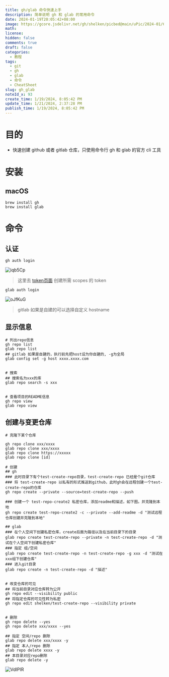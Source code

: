 ```yaml
---
title: gh/glab 命令快速上手
description: 简单说明 gh 和 glab 的常用命令
date: 2024-01-19T20:05:42+08:00
image: https://gcore.jsdelivr.net/gh/shelken/picbed@main/uPic/2024-01/6hNGCf.png
math: 
license: 
hidden: false
comments: true
draft: false
categories:
  - 教程
tags:
  - git
  - gh
  - glab
  - 命令
  - CheatSheet
slug: gh_glab
noteId_x: 93
create_time: 1/19/2024, 8:05:42 PM
update_time: 1/21/2024, 2:37:28 PM
publish_time: 1/19/2024, 8:05:42 PM
---
```

# 目的

- 快速创建 github 或者 gitlab 仓库，只使用命令行 gh 和 glab 的官方 cli 工具


# 安装

## macOS

```shell
brew install gh
brew install glab
```

# 命令

## 认证


```shell
gh auth login
```

![iqb5Cp](https://gcore.jsdelivr.net/gh/shelken/picbed@main/uPic/2024-01/iqb5Cp.png)

> 这里去 [token页面](https://github.com/settings/tokens) 创建所需 scopes 的 token

```
glab auth login
```

![oJfKuG](https://gcore.jsdelivr.net/gh/shelken/picbed@main/uPic/2024-01/oJfKuG.png)

> gitlab 如果是自建的可以选择自定义 hostname 
## 显示信息

```shell
# 列出repo信息
gh repo list
glab repo list
## gitlab 如果是自建的，执行前先把host设为你自建的, -g为全局
glab config set -g host xxxx.xxxx.com


# 搜索
## 搜索名为xxx的库
glab repo search -s xxx


# 查看项目的README信息
gh repo view
glab repo view

```


## 创建与变更仓库

```shell
# 克隆下某个仓库

gh repo clone xxx/xxxx 
glab repo clone xxx/xxxx
glab repo clone https://xxxxx
glab repo clone [id]

# 创建
## gh
### 此时目录下有个test-create-repo目录，test-create-repo 已经是个git仓库
### 将 test-create-repo 以私有的形式推送到github，此时gh会在远程创建一个test-create-repo的仓库
gh repo create --private --source=test-create-repo --push

### 创建一个 test-repo-create2 私密仓库，添加readme和描述，如下图。并克隆到本地
gh repo create test-repo-create2 -c --private --add-readme -d "测试远程仓库创建并克隆到本地"

## glab
### 在个人空间下创建私密仓库，create后面为路径以及在当前目录下的目录
glab repo create test-create-repo --private -n test-create-repo -d "测试在个人空间下创建私密仓库"
### 指定 组/空间
glab repo create test-create-repo -n test-create-repo -g xxx -d "测试在xxx组下创建仓库"
### 进入git目录
glab repo create -n test-create-repo -d "描述"


# 改变仓库的可见
## 将当前目录对应仓库转为公开
gh repo edit --visibility public
## 将指定仓库的可见性转为私密
gh repo edit shelken/test-create-repo --visibility private


# 删除
gh repo delete --yes
gh repo delete xxx/xxxx --yes

## 指定 空间/repo 删除
glab repo delete xxx/xxxx -y
## 指定 本人/repo 删除
glab repo delete xxxx -y
## 本目录对应repo删除
glab repo delete -y

```

![VdIPIR](https://gcore.jsdelivr.net/gh/shelken/picbed@main/uPic/2024-01/VdIPIR.png)

